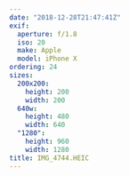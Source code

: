 ```yaml
---
date: "2018-12-28T21:47:41Z"
exif:
  aperture: f/1.8
  iso: 20
  make: Apple
  model: iPhone X
ordering: 24
sizes:
  200x200:
    height: 200
    width: 200
  640w:
    height: 480
    width: 640
  "1280":
    height: 960
    width: 1280
title: IMG_4744.HEIC
---
```

